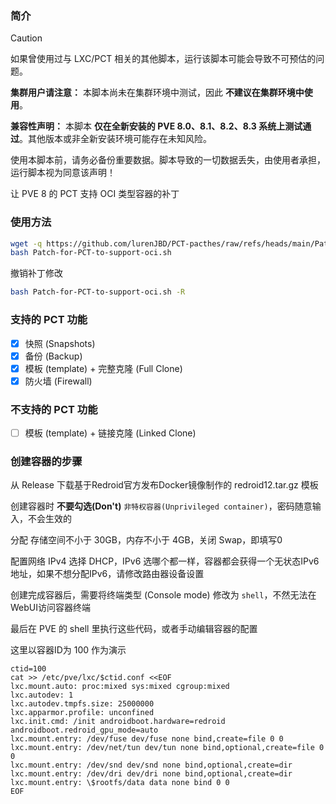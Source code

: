 ### 简介

> [!CAUTION]
> 如果曾使用过与 LXC/PCT 相关的其他脚本，运行该脚本可能会导致不可预估的问题。
>
> **集群用户请注意：** 本脚本尚未在集群环境中测试，因此 **不建议在集群环境中使用**。
>
> **兼容性声明：** 本脚本 **仅在全新安装的 PVE 8.0、8.1、8.2、8.3 系统上测试通过**。其他版本或非全新安装环境可能存在未知风险。
>
> 使用本脚本前，请务必备份重要数据。脚本导致的一切数据丢失，由使用者承担，运行脚本视为同意该声明！
>

让 PVE 8 的 PCT 支持 OCI 类型容器的补丁

### 使用方法

```bash
wget -q https://github.com/lurenJBD/PCT-pacthes/raw/refs/heads/main/Patch-for-PCT-to-support-oci.sh
bash Patch-for-PCT-to-support-oci.sh
```
撤销补丁修改

```bash
bash Patch-for-PCT-to-support-oci.sh -R
```

### 支持的 PCT 功能

- [x] 快照 (Snapshots)
- [x] 备份 (Backup)
- [x] 模板 (template) + 完整克隆 (Full Clone)
- [x] 防火墙 (Firewall)

### 不支持的 PCT 功能

- [ ] 模板  (template) + 链接克隆 (Linked Clone)

### 创建容器的步骤

从 Release 下载基于Redroid官方发布Docker镜像制作的 redroid12.tar.gz 模板

创建容器时 **不要勾选(Don't)** `非特权容器(Unprivileged container)`，密码随意输入，不会生效的

分配 存储空间不小于 30GB，内存不小于 4GB，关闭 Swap，即填写0

配置网络 IPv4 选择 DHCP，IPv6 选哪个都一样，容器都会获得一个无状态IPv6地址，如果不想分配IPv6，请修改路由器设备设置

创建完成容器后，需要将终端类型 (Console mode) 修改为 `shell`，不然无法在WebUI访问容器终端

最后在 PVE 的 shell 里执行这些代码，或者手动编辑容器的配置

这里以容器ID为 100 作为演示

```shell
ctid=100
cat >> /etc/pve/lxc/$ctid.conf <<EOF
lxc.mount.auto: proc:mixed sys:mixed cgroup:mixed
lxc.autodev: 1
lxc.autodev.tmpfs.size: 25000000
lxc.apparmor.profile: unconfined
lxc.init.cmd: /init androidboot.hardware=redroid androidboot.redroid_gpu_mode=auto
lxc.mount.entry: /dev/fuse dev/fuse none bind,create=file 0 0
lxc.mount.entry: /dev/net/tun dev/tun none bind,optional,create=file 0 0
lxc.mount.entry: /dev/snd dev/snd none bind,optional,create=dir
lxc.mount.entry: /dev/dri dev/dri none bind,optional,create=dir
lxc.mount.entry: \$rootfs/data data none bind 0 0
EOF
```
